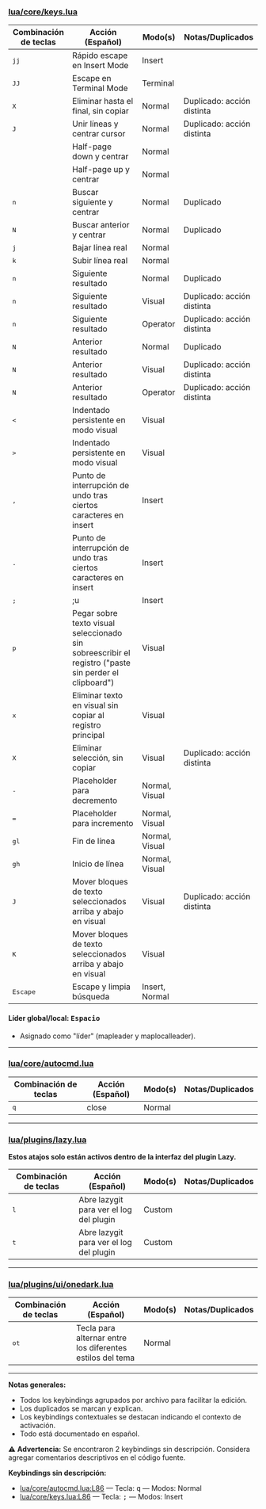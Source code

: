 ### [lua/core/keys.lua](lua/core/keys.lua)

| Combinación de teclas                 | Acción (Español)                                    | Modo(s)         | Notas/Duplicados                   |
| ------------------------------------- | --------------------------------------------------- | --------------- | ----------------------------------- |
| <kbd>jj</kbd>                         | Rápido escape en Insert Mode                        | Insert          |                                     |
| <kbd>JJ</kbd>                         | Escape en Terminal Mode                             | Terminal        |                                     |
| <kbd>X</kbd>                          | Eliminar hasta el final, sin copiar                 | Normal          | Duplicado: acción distinta          |
| <kbd>J</kbd>                          | Unir líneas y centrar cursor                        | Normal          | Duplicado: acción distinta          |
| <kbd><Ctrl-d></kbd>                   | Half-page down y centrar                            | Normal          |                                     |
| <kbd><Ctrl-u></kbd>                   | Half-page up y centrar                              | Normal          |                                     |
| <kbd>n</kbd>                          | Buscar siguiente y centrar                          | Normal          | Duplicado                           |
| <kbd>N</kbd>                          | Buscar anterior y centrar                           | Normal          | Duplicado                           |
| <kbd>j</kbd>                          | Bajar línea real                                    | Normal          |                                     |
| <kbd>k</kbd>                          | Subir línea real                                    | Normal          |                                     |
| <kbd>n</kbd>                          | Siguiente resultado                                 | Normal          | Duplicado                           |
| <kbd>n</kbd>                          | Siguiente resultado                                 | Visual          | Duplicado: acción distinta          |
| <kbd>n</kbd>                          | Siguiente resultado                                 | Operator        | Duplicado: acción distinta          |
| <kbd>N</kbd>                          | Anterior resultado                                  | Normal          | Duplicado                           |
| <kbd>N</kbd>                          | Anterior resultado                                  | Visual          | Duplicado: acción distinta          |
| <kbd>N</kbd>                          | Anterior resultado                                  | Operator        | Duplicado: acción distinta          |
| <kbd><</kbd>                          | Indentado persistente en modo visual                | Visual          |                                     |
| <kbd>></kbd>                          | Indentado persistente en modo visual                | Visual          |                                     |
| <kbd>,</kbd>                          | Punto de interrupción de undo tras ciertos caracteres en insert | Insert          |                                     |
| <kbd>.</kbd>                          | Punto de interrupción de undo tras ciertos caracteres en insert | Insert          |                                     |
| <kbd>;</kbd>                          | ;<C-g>u                                             | Insert          |                                     |
| <kbd>p</kbd>                          | Pegar sobre texto visual seleccionado sin sobreescribir el registro ("paste sin perder el clipboard") | Visual          |                                     |
| <kbd>x</kbd>                          | Eliminar texto en visual sin copiar al registro principal | Visual          |                                     |
| <kbd>X</kbd>                          | Eliminar selección, sin copiar                      | Visual          | Duplicado: acción distinta          |
| <kbd>-</kbd>                          | Placeholder para decremento                         | Normal, Visual  |                                     |
| <kbd>=</kbd>                          | Placeholder para incremento                         | Normal, Visual  |                                     |
| <kbd>gl</kbd>                         | Fin de línea                                        | Normal, Visual  |                                     |
| <kbd>gh</kbd>                         | Inicio de línea                                     | Normal, Visual  |                                     |
| <kbd>J</kbd>                          | Mover bloques de texto seleccionados arriba y abajo en visual | Visual          | Duplicado: acción distinta          |
| <kbd>K</kbd>                          | Mover bloques de texto seleccionados arriba y abajo en visual | Visual          |                                     |
| <kbd>Escape</kbd>                     | Escape y limpia búsqueda                            | Insert, Normal  |                                     |

#### Líder global/local: <kbd>Espacio</kbd>
- Asignado como "líder" (mapleader y maplocalleader).

---

### [lua/core/autocmd.lua](lua/core/autocmd.lua)

| Combinación de teclas                 | Acción (Español)                                    | Modo(s)         | Notas/Duplicados                   |
| ------------------------------------- | --------------------------------------------------- | --------------- | ----------------------------------- |
| <kbd>q</kbd>                          | <cmd>close<cr>                                      | Normal          |                                     |

---

### [lua/plugins/lazy.lua](lua/plugins/lazy.lua)

**Estos atajos solo están activos dentro de la interfaz del plugin Lazy.**

| Combinación de teclas                 | Acción (Español)                                    | Modo(s)         | Notas/Duplicados                   |
| ------------------------------------- | --------------------------------------------------- | --------------- | ----------------------------------- |
| <kbd><localleader>l</kbd>             | Abre lazygit para ver el log del plugin             | Custom          |                                     |
| <kbd><localleader>t</kbd>             | Abre lazygit para ver el log del plugin             | Custom          |                                     |

---

### [lua/plugins/ui/onedark.lua](lua/plugins/ui/onedark.lua)

| Combinación de teclas                 | Acción (Español)                                    | Modo(s)         | Notas/Duplicados                   |
| ------------------------------------- | --------------------------------------------------- | --------------- | ----------------------------------- |
| <kbd><leader>ot</kbd>                 | Tecla para alternar entre los diferentes estilos del tema | Normal          |                                     |

---

**Notas generales:**
- Todos los keybindings agrupados por archivo para facilitar la edición.
- Los duplicados se marcan y explican.
- Los keybindings contextuales se destacan indicando el contexto de activación.
- Todo está documentado en español.

⚠️ **Advertencia:** Se encontraron 2 keybindings sin descripción. Considera agregar comentarios descriptivos en el código fuente.

**Keybindings sin descripción:**
- [lua/core/autocmd.lua:L86](lua/core/autocmd.lua#L86) — Tecla: <kbd>q</kbd> — Modos: Normal
- [lua/core/keys.lua:L86](lua/core/keys.lua#L86) — Tecla: <kbd>;</kbd> — Modos: Insert
